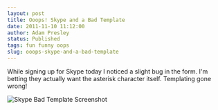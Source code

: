 ```yaml
---
layout: post
title: Ooops! Skype and a Bad Template
date: 2011-11-10 11:12:00
author: Adam Presley
status: Published
tags: fun funny oops
slug: ooops-skype-and-a-bad-template
---
```


While signing up for Skype today I noticed a slight bug in the form. I'm
betting they actually want the asterisk character itself. Templating
gone wrong!

![Skype Bad Template Screenshot](http://s3.amazonaws.com/www.adampresley.com/posts/skype-bad-template.jpg)
